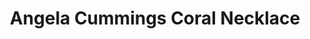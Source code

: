 ---
title: Angela Cummings Coral Necklace
description: |
  This necklace of 27 Baroque Pearls features hand-sculpted coral elements set with Pave Diamonds. Organic, luminous and simply magnificent - for the most treasured moments.
specs: |
  21 - 12.5mm Baroque South Sea Cultured Pearls with 5.03 carats of White Diamonds, set in Platinum and 18K White Gold.
images:
  - image_path: /uploads/angela-cummings-for-assael-coral-necklace.png
_category:
order_number: 1
categories:
  - necklaces
---